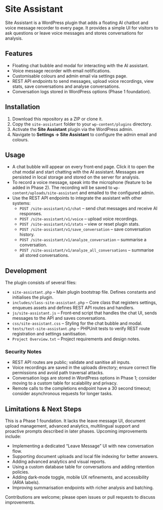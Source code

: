# Site Assistant

Site Assistant is a WordPress plugin that adds a floating AI chatbot and voice message recorder to every page. It provides a simple UI for visitors to ask questions or leave voice messages and stores conversations for analysis.

## Features

- Floating chat bubble and modal for interacting with the AI assistant.
- Voice message recorder with email notifications.
- Customisable colours and admin email via settings page.
- REST API endpoints to send messages, upload voice recordings, view stats, save conversations and analyse conversations.
- Conversation logs stored in WordPress options (Phase 1 foundation).

## Installation

1. Download this repository as a ZIP or clone it.
2. Copy the `site-assistant` folder to your `wp-content/plugins` directory.
3. Activate the **Site Assistant** plugin via the WordPress admin.
4. Navigate to **Settings → Site Assistant** to configure the admin email and colours.

## Usage

- A chat bubble will appear on every front‑end page. Click it to open the chat modal and start chatting with the AI assistant. Messages are persisted in local storage and stored on the server for analysis.
- To record a voice message, speak into the microphone (feature to be added in Phase 2). The recording will be saved to `wp-content/uploads/site-assistant` and emailed to the configured admin.
- Use the REST API endpoints to integrate the assistant with other systems:
  - `POST /site-assistant/v1/chat` – send chat messages and receive AI responses.
  - `POST /site-assistant/v1/voice` – upload voice recordings.
  - `POST /site-assistant/v1/stats` – view or reset plugin stats.
  - `POST /site-assistant/v1/save_conversation` – save conversation history.
  - `POST /site-assistant/v1/analyze_conversation` – summarise a conversation.
  - `POST /site-assistant/v1/analyze_all_conversations` – summarise all stored conversations.

## Development

The plugin consists of several files:

- `site-assistant.php` – Main plugin bootstrap file. Defines constants and initialises the plugin.
- `includes/class-site-assistant.php` – Core class that registers settings, enqueues assets and defines REST API routes and handlers.
- `js/site-assistant.js` – Front‑end script that handles the chat UI, sends messages to the API and saves conversations.
- `css/site-assistant.css` – Styling for the chat bubble and modal.
- `tests/test-site-assistant.php` – PHPUnit tests to verify REST route registration and settings sanitisation.
- `Project Overview.txt` – Project requirements and design notes.

### Security Notes

- REST API routes are public; validate and sanitise all inputs.
- Voice recordings are saved in the uploads directory; ensure correct file permissions and avoid path traversal attacks.
- Conversation logs are stored in WordPress options in Phase 1; consider moving to a custom table for scalability and privacy.
- Remote calls to the completions endpoint have a 30 second timeout; consider asynchronous requests for longer tasks.

## Limitations & Next Steps

This is a Phase 1 foundation. It lacks the leave message UI, document upload management, advanced analytics, multilingual support and proactive prompts described in later phases. Upcoming improvements include:

- Implementing a dedicated “Leave Message” UI with new conversation flow.
- Supporting document uploads and local file indexing for better answers.
- Adding advanced analytics and visual reports.
- Using a custom database table for conversations and adding retention policies.
- Adding dark‑mode toggle, mobile UX refinements, and accessibility (ARIA labels).
- Improving summarisation endpoints with richer analysis and batching.

Contributions are welcome; please open issues or pull requests to discuss improvements.
